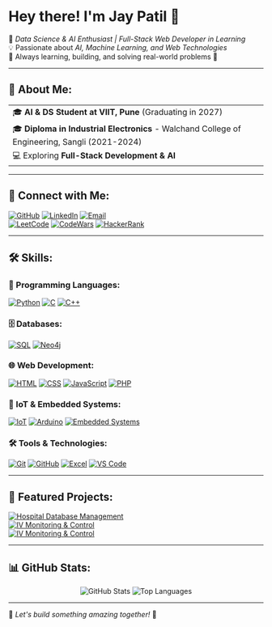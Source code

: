 # Hey there! I'm Jay Patil 👋

🚀 *Data Science & AI Enthusiast | Full-Stack Web Developer in Learning*  
💡 Passionate about *AI, Machine Learning, and Web Technologies*  
🎯 Always learning, building, and solving real-world problems 🚀  

---

## 📌 About Me:
<table>
  <tr>
    <td>🎓 <b>AI & DS Student at VIIT, Pune</b> (Graduating in 2027)</td>
  </tr>
  <tr>
    <td>🎓 <b>Diploma in Industrial Electronics</b> - Walchand College of Engineering, Sangli (2021-2024)</td>
  </tr>
  <tr>
    <td>💻 Exploring <b>Full-Stack Development & AI</b></td>
  </tr>
</table>

---

## 🔗 Connect with Me:
[![GitHub](https://img.shields.io/badge/GitHub-181717?style=for-the-badge&logo=github&logoColor=white)](https://github.com/JayPatil165)  [![LinkedIn](https://img.shields.io/badge/LinkedIn-0077B5?style=for-the-badge&logo=linkedin&logoColor=white)](https://www.linkedin.com/in/jay-patil-4ab857326/)  [![Email](https://img.shields.io/badge/Gmail-D14836?logo=gmail&logoColor=white&style=for-the-badge)](mailto:patiljay32145@gmail.com)  
[![LeetCode](https://img.shields.io/badge/LeetCode-FFA116?logo=leetcode&logoColor=black&style=for-the-badge)](https://leetcode.com/u/JayPatil165/)  [![CodeWars](https://img.shields.io/badge/CodeWars-B1361E?logo=codewars&logoColor=white&style=for-the-badge)](https://www.codewars.com/users/JayPatil165)  [![HackerRank](https://img.shields.io/badge/HackerRank-2EC866?logo=hackerrank&logoColor=white&style=for-the-badge)](https://www.hackerrank.com/profile/patiljay32145)  

---

## 🛠 Skills:

### 🚀 Programming Languages:
[![Python](https://img.shields.io/badge/Python-3776AB?logo=python&logoColor=white&style=for-the-badge)](https://www.python.org/)  [![C](https://img.shields.io/badge/C-A8B9CC?logo=c&logoColor=white&style=for-the-badge)](https://en.wikipedia.org/wiki/C_(programming_language))  [![C++](https://img.shields.io/badge/C++-00599C?logo=c%2B%2B&logoColor=white&style=for-the-badge)](https://isocpp.org/) 

### 🗄️ Databases:
[![SQL](https://img.shields.io/badge/SQL-4479A1?logo=mysql&logoColor=white&style=for-the-badge)](https://www.mysql.com/)  [![Neo4j](https://img.shields.io/badge/Neo4j-008CC1?logo=neo4j&logoColor=white&style=for-the-badge)](https://neo4j.com/)  

### 🌐 Web Development:
[![HTML](https://img.shields.io/badge/HTML-E34F26?logo=html5&logoColor=white&style=for-the-badge)](https://developer.mozilla.org/en-US/docs/Web/HTML)  [![CSS](https://img.shields.io/badge/CSS-1572B6?logo=css3&logoColor=white&style=for-the-badge)](https://developer.mozilla.org/en-US/docs/Web/CSS)  [![JavaScript](https://img.shields.io/badge/JavaScript-F7DF1E?logo=javascript&logoColor=black&style=for-the-badge)](https://developer.mozilla.org/en-US/docs/Web/JavaScript)  [![PHP](https://img.shields.io/badge/PHP-777BB4?logo=php&logoColor=white&style=for-the-badge)](https://www.php.net/)  

### 🔌 IoT & Embedded Systems:
[![IoT](https://img.shields.io/badge/IoT-FF5733?logo=raspberrypi&logoColor=white&style=for-the-badge)](https://www.raspberrypi.org/)  [![Arduino](https://img.shields.io/badge/Arduino-00979D?logo=arduino&logoColor=white&style=for-the-badge)](https://www.arduino.cc/)  [![Embedded Systems](https://img.shields.io/badge/Embedded%20Systems-2C3E50?logo=embeddedc&logoColor=white&style=for-the-badge)](https://en.wikipedia.org/wiki/Embedded_system)  

### 🛠 Tools & Technologies:
[![Git](https://img.shields.io/badge/Git-F05032?logo=git&logoColor=white&style=for-the-badge)](https://git-scm.com/)  [![GitHub](https://img.shields.io/badge/GitHub-181717?logo=github&logoColor=white&style=for-the-badge)](https://github.com/) [![Excel](https://img.shields.io/badge/Excel-217346?logo=microsoft-excel&logoColor=white&style=for-the-badge)](https://www.microsoft.com/en-us/microsoft-365/excel)
 [![VS Code](https://img.shields.io/badge/VS%20Code-007ACC?logo=visual-studio-code&logoColor=white&style=for-the-badge)](https://code.visualstudio.com/)  

---

## 🎡 Featured Projects:
[![Hospital Database Management](https://img.shields.io/badge/GitHub-HospitalDBMS-181717?logo=github&logoColor=white&style=for-the-badge)](https://github.com/JayPatil165/Hospital-Database-Management-Using-php)  
[![IV Monitoring & Control](https://img.shields.io/badge/GitHub-IVMonitoring-181717?logo=github&logoColor=white&style=for-the-badge)](https://github.com/JayPatil165/IV-Monitoring-and-Control)  
[![IV Monitoring & Control](https://img.shields.io/badge/GitHub-WildlifeDashboard-181717?logo=github&logoColor=white&style=for-the-badge)](https://github.com/JayPatil165/Wildlife-Call-Management)  


---

## 📊 GitHub Stats:

<p align="center">
  <img src="https://github-readme-stats.vercel.app/api?username=JayPatil165&show_icons=true&theme=onedark&hide_border=true" alt="GitHub Stats" />
  <img src="https://github-readme-stats.vercel.app/api/top-langs/?username=JayPatil165&layout=compact&theme=onedark&hide_border=true" alt="Top Languages" />
</p>

---

🔹 *Let's build something amazing together!* 🚀
